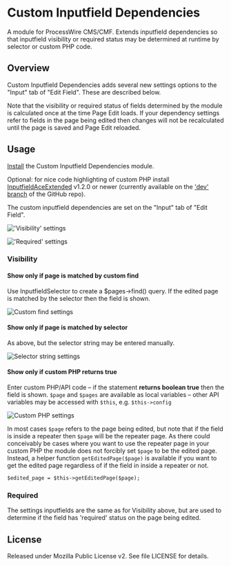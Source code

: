 # Custom Inputfield Dependencies

A module for ProcessWire CMS/CMF. Extends inputfield dependencies so that inputfield visibility or required status may be determined at runtime by selector or custom PHP code.

## Overview

Custom Inputfield Dependencies adds several new settings options to the "Input" tab of "Edit Field". These are described below.

Note that the visibility or required status of fields determined by the module is calculated once at the time Page Edit loads. If your dependency settings refer to fields in the page being edited then changes will not be recalculated until the page is saved and Page Edit reloaded.

## Usage

[Install](http://modules.processwire.com/install-uninstall/) the Custom Inputfield Dependencies module.

Optional: for nice code highlighting of custom PHP install [InputfieldAceExtended](http://modules.processwire.com/modules/inputfield-ace-extended/) v1.2.0 or newer (currently available on the ['dev' branch](https://github.com/owzim/pw-inputfield-ace-extended/tree/dev) of the GitHub repo).

The custom inputfield dependencies are set on the "Input" tab of "Edit Field".

!['Visibility' settings](https://user-images.githubusercontent.com/1538852/32140639-ba6e7d14-bccc-11e7-8be7-53da4aaf5bd7.png)

!['Required' settings](https://user-images.githubusercontent.com/1538852/32140637-ba09cff4-bccc-11e7-9a63-ccc36fdb29e3.png)

### Visibility

#### Show only if page is matched by custom find

Use InputfieldSelector to create a $pages->find() query. If the edited page is matched by the selector then the field is shown.

![Custom find settings](https://user-images.githubusercontent.com/1538852/32140635-b99f6a06-bccc-11e7-9a29-70d894198397.png)

#### Show only if page is matched by selector

As above, but the selector string may be entered manually.

![Selector string settings](https://user-images.githubusercontent.com/1538852/32140638-ba3a6f1a-bccc-11e7-80d7-832f82ce6a0f.png)

#### Show only if custom PHP returns true

Enter custom PHP/API code – if the statement **returns boolean true** then the field is shown. `$page` and `$pages` are available as local variables – other API variables may be accessed with `$this`, e.g. `$this->config`

![Custom PHP settings](https://user-images.githubusercontent.com/1538852/32140636-b9d7ba6e-bccc-11e7-8497-da39722e83dc.png)

In most cases `$page` refers to the page being edited, but note that if the field is inside a repeater then `$page` will be the repeater page. As there could conceivably be cases where you want to use the repeater page in your custom PHP the module does not forcibly set `$page` to be the edited page. Instead, a helper function `getEditedPage($page)` is available if you want to get the edited page regardless of if the field in inside a repeater or not.

    $edited_page = $this->getEditedPage($page);

### Required

The settings inputfields are the same as for Visibility above, but are used to determine if the field has 'required' status on the page being edited.

## License

Released under Mozilla Public License v2. See file LICENSE for details.
